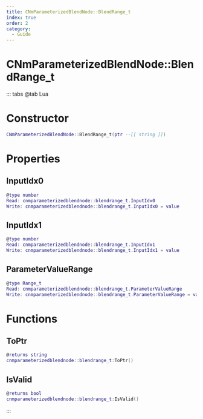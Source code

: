 ```yaml
---
title: CNmParameterizedBlendNode::BlendRange_t
index: true
order: 2
category:
  - Guide
---
```


# CNmParameterizedBlendNode::BlendRange_t

::: tabs
@tab Lua
# Constructor
```lua
CNmParameterizedBlendNode::BlendRange_t(ptr --[[ string ]])
```
# Properties
## InputIdx0 
```lua
@type number
Read: cnmparameterizedblendnode::blendrange_t.InputIdx0
Write: cnmparameterizedblendnode::blendrange_t.InputIdx0 = value
```
## InputIdx1 
```lua
@type number
Read: cnmparameterizedblendnode::blendrange_t.InputIdx1
Write: cnmparameterizedblendnode::blendrange_t.InputIdx1 = value
```
## ParameterValueRange 
```lua
@type Range_t
Read: cnmparameterizedblendnode::blendrange_t.ParameterValueRange
Write: cnmparameterizedblendnode::blendrange_t.ParameterValueRange = value
```
# Functions
## ToPtr
```lua
@returns string
cnmparameterizedblendnode::blendrange_t:ToPtr()
```
## IsValid
```lua
@returns bool
cnmparameterizedblendnode::blendrange_t:IsValid()
```

:::